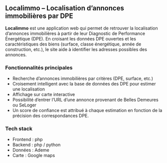 ## Localimmo – Localisation d’annonces immobilières par DPE

**Localimmo** est une application web qui permet de retrouver la localisation d’annonces immobilières à partir de leur Diagnostic de Performance Énergétique (DPE). En croisant les données DPE ouvertes et les caractéristiques des biens (surface, classe énergétique, année de construction, etc.), le site aide à identifier les adresses possibles des annonces.

### Fonctionnalités principales
- Recherche d’annonces immobilières par critères (DPE, surface, etc.)
- Croisement intelligent avec la base de données des DPE pour estimer une localisation
- Affichage sur carte interactive
- Possibilité d’entrer l’URL d’une annonce provenant de Belles Demeures ou SeLoger
- Un score de confiance est attribué à chaque estimation en fonction de la précision des correspondances DPE.
  
### Tech stack
- Frontend : php
- Backend : php / python
- Données : Ademe
- Carte :  Google maps
